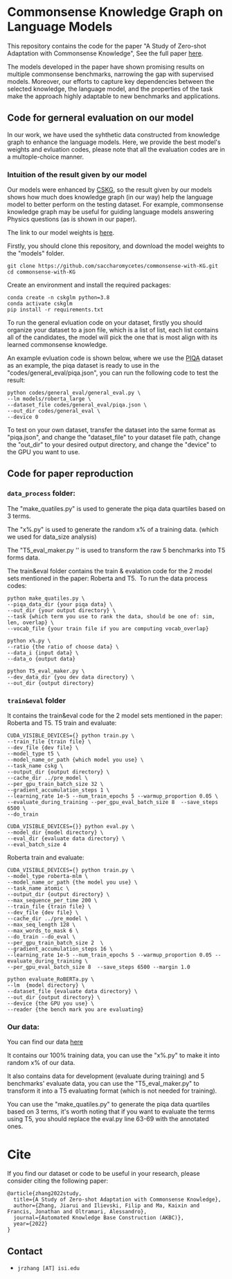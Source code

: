 # Commonsense Knowledge Graph on Language Models
This repository contains the code for the paper "A Study of Zero-shot Adaptation with Commonsense Knowledge", 
See the full paper [here](https://www.akbc.ws/2022/assets/pdfs/3_a_study_of_zero_shot_adaptatio.pdf).

The models developed in the paper have shown promising results on multiple commonsense benchmarks, narrowing the gap with supervised models. Moreover, our efforts to capture key dependencies between the selected knowledge, the language model, and the properties of the task make the approach highly adaptable to new benchmarks and applications.

## Code for gerneral evaluation on our model

In our work, we have used the syhthetic data constructed from knowledge graph to enhance the language models. Here, we provide the best model's weights and evluation codes, please note that all the evaluation codes are in a multople-choice manner.

### Intuition of the result given by our model

Our models were enhanced by [CSKG](https://arxiv.org/pdf/2012.11490.pdf), so the result given by our models shows how much does knowledge graph (in our way) help the language model to better perform on the testing dataset. For example, commonsense knowledge graph may be useful for guiding language models answering Physics questions (as is shown in our paper).

The link to our model weights is [here](https://drive.google.com/drive/folders/1EA-3iRWePo_u9FtOt-C6D9ZtV6gCLfBT?usp=sharing).

Firstly, you should clone this repository, and download the model weights to the "models" folder.

```
git clone https://github.com/saccharomycetes/commonsense-with-KG.git
cd commonsense-with-KG
```

Create an environment and install the required packages:

```
conda create -n cskglm python=3.8
conda activate cskglm
pip install -r requirements.txt
```

To run the general evluation code on your dataset, firstly you should organize your dataset to a json file, which is a list of list, each list contains all of the candidates, the model will pick the one that is most align with its learned commonsense knowledge.

An example evluation code is shown below, where we use the [PIQA](https://arxiv.org/pdf/1906.05433.pdf) dataset as an example, the piqa dataset is ready to use in the "codes/general_eval/piqa.json", you can run the following code to test the result:

```
python codes/general_eval/general_eval.py \
--lm models/roberta_large \
--dataset_file codes/general_eval/piqa.json \
--out_dir codes/general_eval \
--device 0
```

To test on your own dataset, transfer the dataset into the same format as "piqa.json", and change the "dataset_file" to your dataset file path, change the "out_dir" to your desired output directory, and change the "device" to the GPU you want to use.


## Code for paper reproduction

### `data_process` folder:
The "make_quatiles.py" is used to generate the piqa data quartiles based on 3 terms.

The "x%.py" is used to generate the random x% of a training data. (which we used for data_size analysis)

The "T5_eval_maker.py '' is used to transform the raw 5 benchmarks into T5 forms data.

The train&eval folder contains the train & evalation code for the 2 model sets mentioned in the paper: Roberta and T5.
​
To run the data process codes:
```
python make_quatiles.py \
--piqa_data_dir {your piqa data} \
--out_dir {your output directory} \
--task {which term you use to rank the data, should be one of: sim, len, overlap} \
--vocab_file {your train file if you are computing vocab_overlap}
​
python x%.py \
--ratio {the ratio of choose data} \
--data_i {input data} \
--data_o {output data}
​
python T5_eval_maker.py \
--dev_data_dir {you dev data directory} \
--out_dir {output directory}
```
### `train&eval` folder
It contains the train&eval code for the 2 model sets mentioned in the paper: Roberta and T5.
T5 train and evaluate:
```
CUDA_VISIBLE_DEVICES={} python train.py \
--train_file {train file} \
--dev_file {dev file} \
--model_type t5 \
--model_name_or_path {which model you use} \
--task_name cskg \
--output_dir {output directory} \
--cache_dir ../pre_model \
--per_gpu_train_batch_size 32 \
--gradient_accumulation_steps 1 \
--learning_rate 1e-5 --num_train_epochs 5 --warmup_proportion 0.05 \
--evaluate_during_training --per_gpu_eval_batch_size 8  --save_steps 6500 \
--do_train
​
CUDA_VISIBLE_DEVICES={}} python eval.py \
--model_dir {model directory} \
--eval_dir {evaluate data directory} \
--eval_batch_size 4
```

Roberta train and evaluate:
​
```
CUDA_VISIBLE_DEVICES={} python train.py \
--model_type roberta-mlm \
--model_name_or_path {the model you use} \
--task_name atomic \
--output_dir {output directory} \
--max_sequence_per_time 200 \
--train_file {train file} \
--dev_file {dev file} \
--cache_dir ../pre_model \
--max_seq_length 128 \
--max_words_to_mask 6 \
--do_train --do_eval \
--per_gpu_train_batch_size 2  \
--gradient_accumulation_steps 16 \
--learning_rate 1e-5 --num_train_epochs 5 --warmup_proportion 0.05 --evaluate_during_training \
--per_gpu_eval_batch_size 8  --save_steps 6500 --margin 1.0

python evaluate_RoBERTa.py \
--lm  {model directory} \
--dataset_file {evaluate data directory} \
--out_dir {output directory} \
--device {the GPU you use} \
--reader {the bench mark you are evaluating}
```

### Our data:
You can find our data [here](https://drive.google.com/drive/folders/12rPpe7vbkxfIDTSSYYJaCmO1nfD8eHF6?usp=sharing)

It contains our 100% training data, you can use the "x%.py" to make it into random x% of our data.

It also contains data for development (evaluate during training) and 5 benchmarks' evaluate data, you can use the "T5_eval_maker.py" to transform it into a T5 evaluating format (which is not needed for training).

You can use the "make_quatiles.py" to generate the piqa data quartiles based on 3 terms, it's worth noting that if you want to evaluate the terms using T5, you should replace the eval.py line 63-69 with the annotated ones.


# Cite 

If you find our dataset or code to be useful in your research, please consider citing the following paper:

```
@article{zhang2022study,
  title={A Study of Zero-shot Adaptation with Commonsense Knowledge},
  author={Zhang, Jiarui and Ilievski, Filip and Ma, Kaixin and Francis, Jonathan and Oltramari, Alessandro},
  journal={Automated Knowledge Base Construction (AKBC)},
  year={2022}
}
```

## Contact

-   `jrzhang [AT] isi.edu`